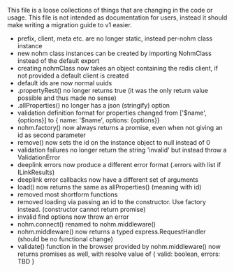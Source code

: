 This file is a loose collections of things that are changing in the code or usage.
This file is not intended as documentation for users, instead it should make writing a migration guide to v1 easier.

- prefix, client, meta etc. are no longer static, instead per-nohm class instance
- new nohm class instances can be created by importing NohmClass instead of the default export
- creating nohmClass now takes an object containing the redis client, if not provided a default client is created
- default ids are now normal uuids
- .propertyRest() no longer returns true (it was the only return value possible and thus made no sense)
- .allProperties() no longer has a json (stringify) option
- validation definition format for properties changed from ['$name', {options}] to { name: '$name', options: {options}}
- nohm.factory() now always returns a promise, even when not giving an id as second parameter
- remove() now sets the id on the instance object to null instead of 0
- validation failures no longer return the string 'invalid' but instead throw a ValidationError
- deeplink errors now produce a different error format (.errors with list if ILinkResults)
- deeplink error callbacks now have a different set of arguments
- load() now returns the same as allProperties() (meaning with id)
- removed most shortform functions
- removed loading via passing an id to the constructor. Use factory instead. (constructor cannot return promise)
- invalid find options now throw an error
- nohm.connect() renamed to nohm.middleware()
- nohm.middleware() now returns a typed express.RequestHandler (should be no functional change)
- validate() function in the browser provided by nohm.middleware() now returns promises as well, with resolve value of { valid: boolean, errors: TBD }
